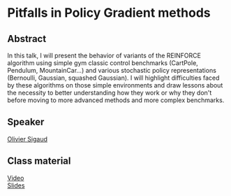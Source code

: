 # Pitfalls in Policy Gradient methods

## Abstract

In this talk, I will present the behavior of variants of the REINFORCE algorithm using simple gym classic control benchmarks (CartPole, Pendulum, MountainCar...) and various stochastic policy representations (Bernoulli, Gaussian, squashed Gaussian). I will highlight difficulties faced by these algorithms on those simple environments and draw lessons about the necessity to better understanding how they work or why they don't before moving to more advanced methods and more complex benchmarks. 

## Speaker

[Olivier Sigaud](olivier-sigaud.md)

## Class material
[Video](https://us02web.zoom.us/rec/play/h-Og0ljNtCgo_sDVtvnycfgcjvaCOmDC1fJQFwMGIr0uHGejuaSvUePAdyEwK1ENx24phy9UAXqKzzmq.sTmU_aXpiiTx5ovj?startTime=1617364696000&_x_zm_rtaid=nOHZ7rLgRHWAXmTZhFlw8A.1617486237718.4cd342536bd4f823bab17ecc68d4f014&_x_zm_rhtaid=418)   
[Slides](class-material/pg/slides.md) 
